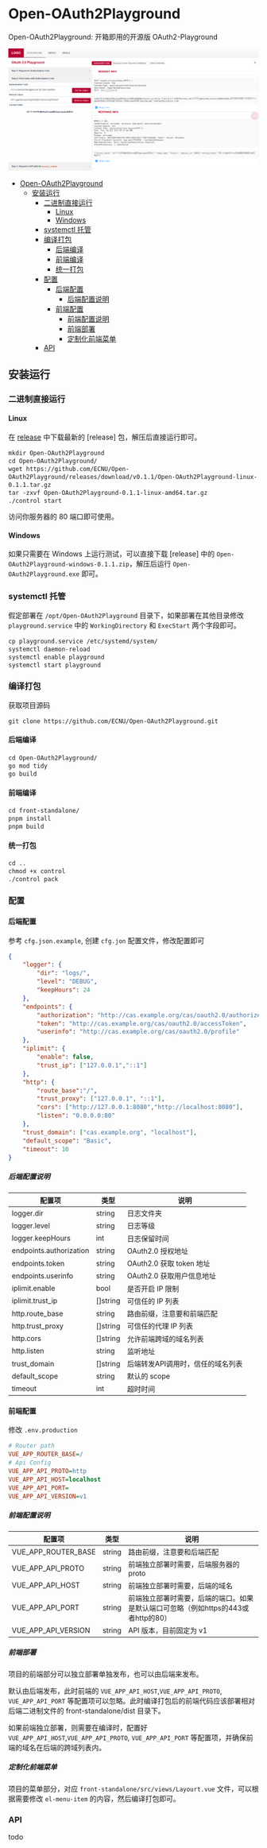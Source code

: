 # Open-OAuth2Playground
Open-OAuth2Playground: 开箱即用的开源版 OAuth2-Playground 

![](https://github.com/ECNU/Open-OAuth2Playground/blob/main/demo.png?raw=true)

- [Open-OAuth2Playground](#open-oauth2playground)
	- [安装运行](#安装运行)
		- [二进制直接运行](#二进制直接运行)
			- [Linux](#linux)
			- [Windows](#windows)
		- [systemctl 托管](#systemctl-托管)
		- [编译打包](#编译打包)
			- [后端编译](#后端编译)
			- [前端编译](#前端编译)
			- [统一打包](#统一打包)
		- [配置](#配置)
			- [后端配置](#后端配置)
				- [后端配置说明](#后端配置说明)
			- [前端配置](#前端配置)
				- [前端配置说明](#前端配置说明)
				- [前端部署](#前端部署)
				- [定制化前端菜单](#定制化前端菜单)
		- [API](#api)


## 安装运行

### 二进制直接运行
#### Linux
在 [release](https://github.com/ECNU/Open-OAuth2Playground/releases) 中下载最新的 [release] 包，解压后直接运行即可。

```
mkdir Open-OAuth2Playground
cd Open-OAuth2Playground/
wget https://github.com/ECNU/Open-OAuth2Playground/releases/download/v0.1.1/Open-OAuth2Playground-linux-0.1.1.tar.gz
tar -zxvf Open-OAuth2Playground-0.1.1-linux-amd64.tar.gz
./control start
```
访问你服务器的 80 端口即可使用。

#### Windows
如果只需要在 Windows 上运行测试，可以直接下载 [release] 中的 `Open-OAuth2Playground-windows-0.1.1.zip`，解压后运行 `Open-OAuth2Playground.exe` 即可。

### systemctl 托管
假定部署在 `/opt/Open-OAuth2Playground` 目录下，如果部署在其他目录修改 `playground.service` 中的 `WorkingDirectory` 和 `ExecStart` 两个字段即可。
```
cp playground.service /etc/systemd/system/
systemctl daemon-reload
systemctl enable playground
systemctl start playground
```

### 编译打包
获取项目源码
```
git clone https://github.com/ECNU/Open-OAuth2Playground.git
```
#### 后端编译
```
cd Open-OAuth2Playground/
go mod tidy
go build
```
#### 前端编译
```
cd front-standalone/
pnpm install
pnpm build
```
#### 统一打包
```
cd ..
chmod +x control
./control pack
```

### 配置
#### 后端配置
参考 `cfg.json.example`, 创建 `cfg.jon` 配置文件，修改配置即可
```json
{
	"logger": {
		"dir": "logs/",
		"level": "DEBUG",
		"keepHours": 24
	},
	"endpoints": {
		"authorization": "http://cas.example.org/cas/oauth2.0/authorize",
		"token": "http://cas.example.org/cas/oauth2.0/accessToken",
		"userinfo": "http://cas.example.org/cas/oauth2.0/profile"
	},
	"iplimit": {
		"enable": false,
		"trust_ip": ["127.0.0.1","::1"]
	},
	"http": {
		"route_base":"/",
		"trust_proxy": ["127.0.0.1", "::1"],
		"cors": ["http://127.0.0.1:8080","http://localhost:8080"],
		"listen": "0.0.0.0:80"
	},
	"trust_domain": ["cas.example.org", "localhost"],
	"default_scope": "Basic",
	"timeout": 10
}
```
##### 后端配置说明
| 配置项 | 类型 | 说明 |
| --- | --- | --- |
| logger.dir | string | 日志文件夹 |
| logger.level | string | 日志等级 |
| logger.keepHours | int | 日志保留时间 |
| endpoints.authorization | string | OAuth2.0 授权地址 |
| endpoints.token | string | OAuth2.0 获取 token 地址 |
| endpoints.userinfo | string | OAuth2.0 获取用户信息地址 |
| iplimit.enable | bool | 是否开启 IP 限制 |
| iplimit.trust_ip | []string | 可信任的 IP 列表 |
| http.route_base | string | 路由前缀，注意要和前端匹配 |
| http.trust_proxy | []string | 可信任的代理 IP 列表 |
| http.cors | []string | 允许前端跨域的域名列表 |
| http.listen | string | 监听地址 |
| trust_domain | []string | 后端转发API调用时，信任的域名列表 |
| default_scope | string | 默认的 scope |
| timeout | int | 超时时间 |


#### 前端配置
修改 `.env.production`
```ini
# Router path
VUE_APP_ROUTER_BASE=/
# Api Config
VUE_APP_API_PROTO=http
VUE_APP_API_HOST=localhost
VUE_APP_API_PORT=
VUE_APP_API_VERSION=v1
```
##### 前端配置说明
| 配置项 | 类型| 说明 |
| --- | --- | --- |
| VUE_APP_ROUTER_BASE | string | 路由前缀，注意要和后端匹配 |
| VUE_APP_API_PROTO | string | 前端独立部署时需要，后端服务器的 proto |
| VUE_APP_API_HOST | string | 前端独立部署时需要，后端的域名 |
| VUE_APP_API_PORT | string | 前端独立部署时需要，后端的端口。如果是默认端口可忽略（例如https的443或者http的80） |
| VUE_APP_API_VERSION | string | API 版本，目前固定为 v1 |

##### 前端部署
项目的前端部分可以独立部署单独发布，也可以由后端来发布。

默认由后端发布，此时前端的 `VUE_APP_API_HOST`,`VUE_APP_API_PROTO`, `VUE_APP_API_PORT` 等配置项可以忽略。此时编译打包后的前端代码应该部署相对后端二进制文件的 front-standalone/dist 目录下。

如果前端独立部署，则需要在编译时，配置好 `VUE_APP_API_HOST`,`VUE_APP_API_PROTO`, `VUE_APP_API_PORT` 等配置项，并确保前端的域名在后端的跨域列表内。

##### 定制化前端菜单

项目的菜单部分，对应 `front-standalone/src/views/Layourt.vue` 文件，可以根据需要修改 `el-menu-item` 的内容，然后编译打包即可。

### API
todo